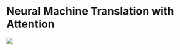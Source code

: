 # Neural Machine Translation with Attention

![](https://www.tensorflow.org/images/seq2seq/attention_mechanism.jpg)


